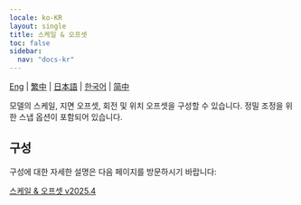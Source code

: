 ```yaml
---
locale: ko-KR
layout: single
title: 스케일 & 오프셋
toc: false
sidebar:
  nav: "docs-kr"
---
```

[Eng](/dancexr/features/scale_n_offset.md) | [繁中](/tw/dancexr/features/scale_n_offset.md) | [日本語](/jp/dancexr/features/scale_n_offset.md) | [한국어](/kr/dancexr/features/scale_n_offset.md) | [简中](/zh/dancexr/features/scale_n_offset.md)

모델의 스케일, 지면 오프셋, 회전 및 위치 오프셋을 구성할 수 있습니다. 정밀 조정을 위한 스냅 옵션이 포함되어 있습니다.

## 구성

구성에 대한 자세한 설명은 다음 페이지를 방문하시기 바랍니다:

[스케일 & 오프셋 v2025.4](/dancexr/menu/2025.4/actor/scale_n_offset)